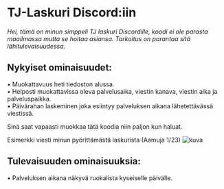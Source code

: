 # TJ-Laskuri Discord:iin

*Hei, tämä on minun simppeli TJ laskuri Discordille, koodi ei ole parasta maailmassa mutta se hoitaa asiansa.*
*Tarkoitus on parantaa sitä lähitulevaisuudessa.*



## **Nykyiset ominaisuudet:**
  • Muokattavuus heti tiedoston alussa. <br />
  • Helposti muokattavissa oleva palvelusaika, viestin kanava, viestin aika ja palveluspaikka. <br />
  • Päivärahan laskeminen joka esiintyy palveluksen aikana lähetettävässä viestissä. <br />
  
  
  Sinä saat vapaasti muokkaa tätä koodia niin paljon kun haluat.


Esimerkki viesti minun pyörittämästä laskurista (Aamuja 1/23)
![kuva](https://user-images.githubusercontent.com/71322362/207483417-c6f1067a-d1cd-4ea6-84df-7bcfba846923.png)



## **Tulevaisuuden ominaisuuksia:**
  • Palveluksen aikana näkyvä ruokalista kyseiselle päivälle.
